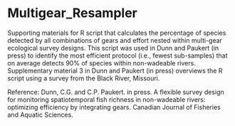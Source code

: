 # Multigear_Resampler
Supporting materials for R script that calculates the percentage of species detected by all combinations of gears and effort nested within multi-gear ecological survey designs. This script was used in Dunn and Paukert (in press) to identify the most efficient  protocol (i.e., fewest sub-samples) that on average detects 90% of species within non-wadeable rivers. Supplementary material 3 in Dunn and Paukert (in press) overviews the R script using a survey from the Black River, Missouri.


Reference:
Dunn, C.G. and C.P. Paukert. in press. A flexible survey design for monitoring spatiotemporal fish richness in non-wadeable rivers: optimizing efficiency by integrating gears. Canadian Journal of Fisheries and Aquatic Sciences.
